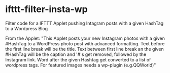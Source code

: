 # ifttt-filter-insta-wp
Filter code for a IFTTT Applet pushing Intagram posts with a given HashTag to a Wordpress Blog

From the Applet:
"This Applet posts your new Instagram photos with a given #HashTag to a WordPress photo post with advanced formatting. Text before the first line break will be the title. Text between first line break an the given #HashTag will be the caption and '#'s get removed, followed by the Instagram link. Word after the given Hashtag get converted to a list of wordpress tags. For featured images needs a wp-plugin (e.g.QQWorld)"

